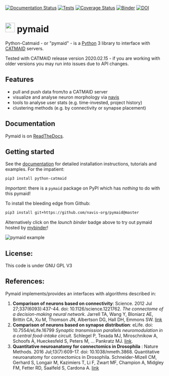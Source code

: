 [![Documentation Status](https://readthedocs.org/projects/pymaid/badge/?version=latest)](http://pymaid.readthedocs.io/en/latest/?badge=latest) [![Tests](https://github.com/navis-org/pymaid/actions/workflows/run-tests.yml/badge.svg)](https://github.com/navis-org/pymaid/actions/workflows/run-tests.yml) [![Coverage Status](https://coveralls.io/repos/github/navis-org/pymaid/badge.svg?branch=master)](https://coveralls.io/github/navis-org/pymaid?branch=master) [![Binder](https://mybinder.org/badge.svg)](https://mybinder.org/v2/gh/navis-org/pymaid/master?urlpath=tree) [![DOI](https://zenodo.org/badge/78551448.svg)](https://zenodo.org/badge/latestdoi/78551448)

<img src="https://github.com/navis-org/pymaid/raw/master/docs/_static/favicon.png" height="30"> pymaid
======================================================================================================
Python-Catmaid - or "pymaid" - is a [Python](http://www.python.org) 3 library to
interface with [CATMAID](https://github.com/catmaid/CATMAID "CATMAID Repo")
servers.

Tested with CATMAID release version 2020.02.15 - if you are working with older
versions you may run into issues due to API changes.

## Features
* pull and push data from/to a CATMAID server
* visualize and analyse neuron morphology via [navis](https://navis.readthedocs.io)
* tools to analyse user stats (e.g. time-invested, project history)
* clustering methods (e.g. by connectivity or synapse placement)

## Documentation
Pymaid is on [ReadTheDocs](http://pymaid.readthedocs.io/ "pymaid ReadTheDocs").

## Getting started
See the [documentation](http://pymaid.readthedocs.io/ "PyMaid ReadTheDocs") for
detailed installation instructions, tutorials and examples. For the impatient:

```bash
pip3 install python-catmaid
```

*Important*: there is a `pymaid` package on PyPI which has _nothing_ to do with
this pymaid!

To install the bleeding edge from Github:

```bash
pip3 install git+https://github.com/navis-org/pymaid@master
```

Alternatively click on the *launch binder* badge above to try out pymaid hosted by [mybinder](https://mybinder.org)!

![pymaid example](https://user-images.githubusercontent.com/7161148/41200671-4e4320ec-6ca1-11e8-90a2-2feda2d9372d.gif)

## License:
This code is under GNU GPL V3

## References:
Pymaid implements/provides an interfaces with algorithms described in:

1. **Comparison of neurons based on connectivity**: Science. 2012 Jul 27;337(6093):437-44. doi: 10.1126/science.1221762.
*The connectome of a decision-making neural network.*
Jarrell TA, Wang Y, Bloniarz AE, Brittin CA, Xu M, Thomson JN, Albertson DG, Hall DH, Emmons SW.
[link](http://science.sciencemag.org/content/337/6093/437.long)
2. **Comparison of neurons based on synapse distribution**: eLife. doi: 10.7554/eLife.16799
*Synaptic transmission parallels neuromodulation in a central food-intake circuit.*
Schlegel P, Texada MJ, Miroschnikow A, Schoofs A, Hueckesfeld S, Peters M, ... Pankratz MJ.
[link](https://elifesciences.org/content/5/e16799).
3. **Quantitative neuroanatomy for connectomics in Drosophila** : Nature Methods. 2016 Jul;13(7):609-17. doi: 10.1038/nmeth.3868. Quantitative neuroanatomy for connectomics in Drosophila. Schneider-Mizell CM, Gerhard S, Longair M, Kazimiers T, Li F, Zwart MF, Champion A, Midgley FM, Fetter RD, Saalfeld S, Cardona A. [link](https://www.nature.com/articles/nmeth.3868)
